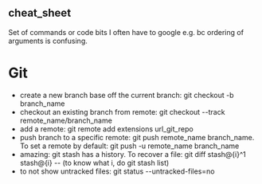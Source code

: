 ## cheat_sheet
Set of commands or code bits I often have to google e.g. bc ordering of arguments is confusing.

# Git

- create a new branch base off the current branch: git checkout -b branch_name
- checkout an existing branch from remote: git checkout --track remote_name/branch_name
- add a remote: git remote add extensions url_git_repo
- push branch to a specific remote: git push remote_name branch_name. To set a remote by default: git push -u remote_name branch_name
- amazing: git stash has a history. To recover a file: git diff stash@{i}^1 stash@{i} -- <filename> (to know what i, do git stash list)
- to not show untracked files: git status --untracked-files=no
  


